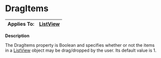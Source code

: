 




<h1 class="heading"><span class="name">DragItems</span></h1>

| Applies To: | [ListView](./listview.md) |
| --- | ---  |


**Description**


The DragItems property is Boolean and specifies whether or not the items in a [ListView](./listview.md) object may be drag/dropped by the user. Its default value is 1.



